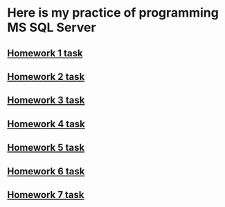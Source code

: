 # Here is my practice of programming MS SQL Server
## [Homework 1 task](https://github.com/STEP-IT-Academy/TSQL_Basics/blob/HW_1/README.md)
## [Homework 2 task](https://github.com/STEP-IT-Academy/TSQL_Basics/blob/HW_2/README.md)
## [Homework 3 task](https://github.com/STEP-IT-Academy/TSQL_Basics/blob/HW_3/README.md)
## [Homework 4 task](https://github.com/STEP-IT-Academy/TSQL_Basics/blob/HW_4/README.md)
## [Homework 5 task](https://github.com/STEP-IT-Academy/TSQL_Basics/blob/HW_5/README.md)
## [Homework 6 task](https://github.com/STEP-IT-Academy/TSQL_Basics/blob/HW_6/README.md)
## [Homework 7 task](https://github.com/STEP-IT-Academy/TSQL_Basics/blob/HW_7/README.md)
